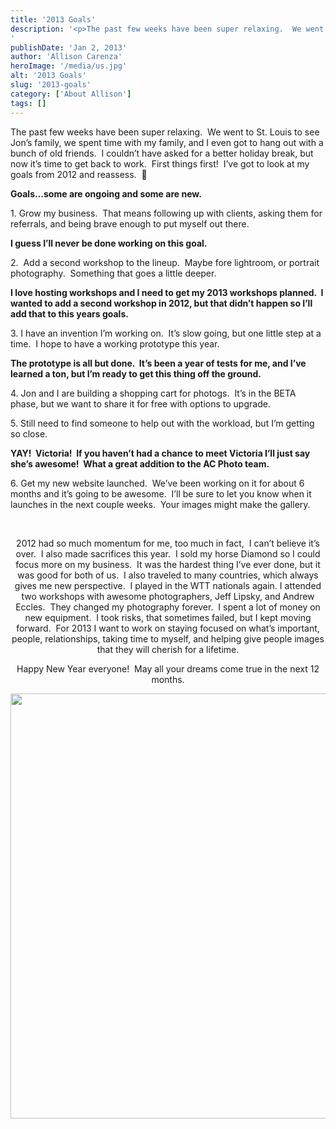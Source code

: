 ```yaml
---
title: '2013 Goals'
description: '<p>The past few weeks have been super relaxing.  We went to St. Louis to see Jon&#8217;s family, we spent time [&hellip;]</p>
'
publishDate: 'Jan 2, 2013'
author: 'Allison Carenza'
heroImage: '/media/us.jpg'
alt: '2013 Goals'
slug: '2013-goals'
category: ['About Allison']
tags: []
---
```


<p>The past few weeks have been super relaxing.  We went to St. Louis to see Jon&#8217;s family, we spent time with my family, and I even got to hang out with a bunch of old friends.  I couldn&#8217;t have asked for a better holiday break, but now it&#8217;s time to get back to work.  First things first!  I&#8217;ve got to look at my goals from 2012 and reassess.  🙂</p>
<p><strong>Goals&#8230;some are ongoing and some are new.</strong></p>
<p>1. Grow my business.  That means following up with clients, asking them for referrals, and being brave enough to put myself out there.</p>
<p><strong>I guess I&#8217;ll never be done working on this goal. </strong></p>
<p>2.  Add a second workshop to the lineup.  Maybe fore lightroom, or portrait photography.  Something that goes a little deeper.</p>
<p><strong>I love hosting workshops and I need to get my 2013 workshops planned.  I wanted to add a second workshop in 2012, but that didn&#8217;t happen so I&#8217;ll add that to this years goals.</strong></p>
<p>3. I have an invention I&#8217;m working on.  It&#8217;s slow going, but one little step at a time.  I hope to have a working prototype this year.</p>
<p><strong>The prototype is all but done.  It&#8217;s been a year of tests for me, and I&#8217;ve learned a ton, but I&#8217;m ready to get this thing off the ground.</strong></p>
<p>4. Jon and I are building a shopping cart for photogs.  It&#8217;s in the BETA phase, but we want to share it for free with options to upgrade.</p>
<p>5. Still need to find someone to help out with the workload, but I&#8217;m getting so close.</p>
<p><strong>YAY!  Victoria!  If you haven&#8217;t had a chance to meet Victoria I&#8217;ll just say she&#8217;s awesome!  What a great addition to the AC Photo team.</strong></p>
<p>6. Get my new website launched.  We&#8217;ve been working on it for about 6 months and it&#8217;s going to be awesome.  I&#8217;ll be sure to let you know when it launches in the next couple weeks.  Your images might make the gallery.</p>
<p>&nbsp;</p>
<p style="text-align: center;">2012 had so much momentum for me, too much in fact,  I can&#8217;t believe it&#8217;s over.  I also made sacrifices this year.  I sold my horse Diamond so I could focus more on my business.  It was the hardest thing I&#8217;ve ever done, but it was good for both of us.  I also traveled to many countries, which always gives me new perspective.  I played in the WTT nationals again. I attended two workshops with awesome photographers, Jeff Lipsky, and Andrew Eccles.  They changed my photography forever.  I spent a lot of money on new equipment.  I took risks, that sometimes failed, but I kept moving forward.  For 2013 I want to work on staying focused on what&#8217;s important, people, relationships, taking time to myself, and helping give people images that they will cherish for a lifetime.</p>
<p style="text-align: center;">Happy New Year everyone!  May all your dreams come true in the next 12 months.</p>
<p style="text-align: center;">
<p style="text-align: center;"><img class="aligncenter size-full wp-image-4442" title="us" src="/media/us.jpg" alt="" width="930" height="680" srcset="/media/us.jpg 930w, /media/us-300x219.jpg 300w, /media/us-768x562.jpg 768w" sizes="(max-width: 930px) 100vw, 930px" /></p>
<p style="text-align: center;">
